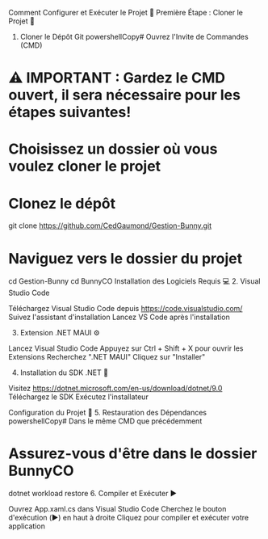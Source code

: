 Comment Configurer et Exécuter le Projet 🚀
Première Étape : Cloner le Projet 📂
1. Cloner le Dépôt Git
powershellCopy# Ouvrez l'Invite de Commandes (CMD)
# ⚠️ IMPORTANT : Gardez le CMD ouvert, il sera nécessaire pour les étapes suivantes!

# Choisissez un dossier où vous voulez cloner le projet
# Clonez le dépôt
git clone https://github.com/CedGaumond/Gestion-Bunny.git

# Naviguez vers le dossier du projet
cd Gestion-Bunny
cd BunnyCO
Installation des Logiciels Requis 💻
2. Visual Studio Code

Téléchargez Visual Studio Code depuis https://code.visualstudio.com/
Suivez l'assistant d'installation
Lancez VS Code après l'installation

3. Extension .NET MAUI ⚙️

Lancez Visual Studio Code
Appuyez sur Ctrl + Shift + X pour ouvrir les Extensions
Recherchez ".NET MAUI"
Cliquez sur "Installer"

4. Installation du SDK .NET 🔧

Visitez https://dotnet.microsoft.com/en-us/download/dotnet/9.0
Téléchargez le SDK
Exécutez l'installateur

Configuration du Projet 📝
5. Restauration des Dépendances
powershellCopy# Dans le même CMD que précédemment
# Assurez-vous d'être dans le dossier BunnyCO
dotnet workload restore
6. Compiler et Exécuter ▶️

Ouvrez App.xaml.cs dans Visual Studio Code
Cherchez le bouton d'exécution (▶️) en haut à droite
Cliquez pour compiler et exécuter votre application
